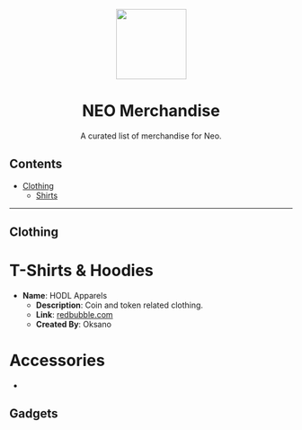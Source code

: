 <p align="center">
  <img 
    src="http://res.cloudinary.com/vidsy/image/upload/v1503160820/CoZ_Icon_DARKBLUE_200x178px_oq0gxm.png" 
    width="125px"
  >
</p>

<h1 align="center">NEO Merchandise</h1>

<p align="center">
  A curated list of merchandise for Neo.
</p>

## Contents

- [Clothing](#clothing)
  - [Shirts](#t-shirts-&-hoodies)

<!--
When listing a product, stick to the following guidelines:
* For layout help (markup), check out this link: https://github.com/adam-p/markdown-here/wiki/Markdown-Cheatsheet.
* When adding a product or category, please make sure to keep the list in that category in alphabetical order!
-->

---

## Clothing

# T-Shirts & Hoodies

- **Name**: HODL Apparels
  - **Description**: Coin and token related clothing.
  - **Link**: [redbubble.com](https://www.redbubble.com/people/hecadothbelial?ref=artist_title_name)
  - **Created By**: Oksano


<!--
<p align="center">
  <i>Currently empty, check back later!</i>
</p>
-->

# Accessories

- 

## Gadgets

